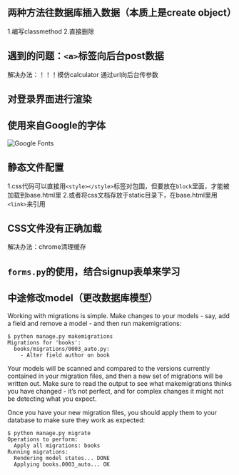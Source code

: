 ## 两种方法往数据库插入数据（本质上是create object）
1.编写classmethod
2.直接删除

## 遇到的问题：`<a>`标签向后台post数据
解决办法：！！！模仿calculator 通过url向后台传参数

## 对登录界面进行渲染

## 使用来自Google的字体
![Google Fonts](https://fonts.google.com/)
## 静态文件配置
1.css代码可以直接用`<style></style>`标签对包围，但要放在`block`里面，才能被加载到base.html里
2.或者将css文档存放于static目录下，在base.html里用`<link>`来引用

## CSS文件没有正确加载
解决办法：chrome清理缓存

## `forms.py`的使用，结合signup表单来学习

## 中途修改model（更改数据库模型）
Working with migrations is simple. Make changes to your models - say, add a field and remove a model - and then run makemigrations:
```
$ python manage.py makemigrations
Migrations for 'books':
  books/migrations/0003_auto.py:
    - Alter field author on book
```
Your models will be scanned and compared to the versions currently contained in your migration files, and then a new set of migrations will be written out. Make sure to read the output to see what makemigrations thinks you have changed - it’s not perfect, and for complex changes it might not be detecting what you expect.

Once you have your new migration files, you should apply them to your database to make sure they work as expected:
```
$ python manage.py migrate
Operations to perform:
  Apply all migrations: books
Running migrations:
  Rendering model states... DONE
  Applying books.0003_auto... OK
```
